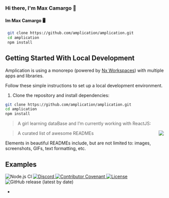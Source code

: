 ### Hi there, I'm Max Camargo 👋
#### Im Max Camargo 🖥
 ```bash
  git clone https://github.com/amplication/amplication.git
  cd amplication
  npm install
  ```


## Getting Started With Local Development

Amplication is using a monorepo (powered by [Nx Workspaces](https://nx.dev/)) with multiple apps and libraries.

Follow these simple instructions to set up a local development environment.

1. Clone the repository and install dependencies:

  ```bash
  git clone https://github.com/amplication/amplication.git
  cd amplication
  npm install
  ```

> A girl learning dataBase and I’m currently working with ReactJS:
<img src="icon.png" align="right" />

> A curated list of awesome READMEs

Elements in beautiful READMEs include, but are not limited to: images, screenshots, GIFs, text formatting, etc.

## Examples
<p>
  <img src="https://github.com/amplication/amplication/actions/workflows/ci.yml/badge.svg" alt="Node.js CI">
  <a href="https://amplication.com/discord">
    <img src="https://img.shields.io/discord/757179260417867879?label=discord" alt="Discord">
  </a>
  <a href="CODE_OF_CONDUCT.md">
    <img src="https://img.shields.io/badge/Contributor%20Covenant-v2.0%20adopted-ff69b4.svg" alt="Contributor Covenant">
  </a>
  <a href="https://opensource.org/licenses/Apache-2.0">
    <img src="https://img.shields.io/badge/License-Apache%202.0-blue.svg" alt="License">
  </a>
  <img alt="GitHub release (latest by date)" src="https://img.shields.io/github/v/release/amplication/amplication?color=purple"/>
</p>

- 
<!--
**Maxiel11/maxiel11** is a ✨ _special_ ✨ repository because its `README.md` (this file) appears on your GitHub profile.

###✨ Hi Im code girl learning dataBase and I’m currently working with ReactJS: ✨

- 🔭 I’m currently working on ...
- 🌱 I’m currently learning ...
- 👯 I’m looking to collaborate on ...
- 🤔 I’m looking for help with ...
- 💬 Ask me about ...
- 📫 How to reach me: ...
- 😄 Pronouns: ...
- ⚡ Fun fact: ...
-->
